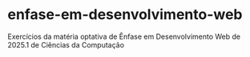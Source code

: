 # enfase-em-desenvolvimento-web
Exercícios da matéria optativa de Ênfase em Desenvolvimento Web de 2025.1 de Ciências da Computação

